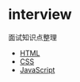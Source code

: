 # interview

面试知识点整理

+ [HTML](./docs/html.md)
+ [CSS](./docs/css.md)
+ [JavaScript](./docs/JavaScript.md)
